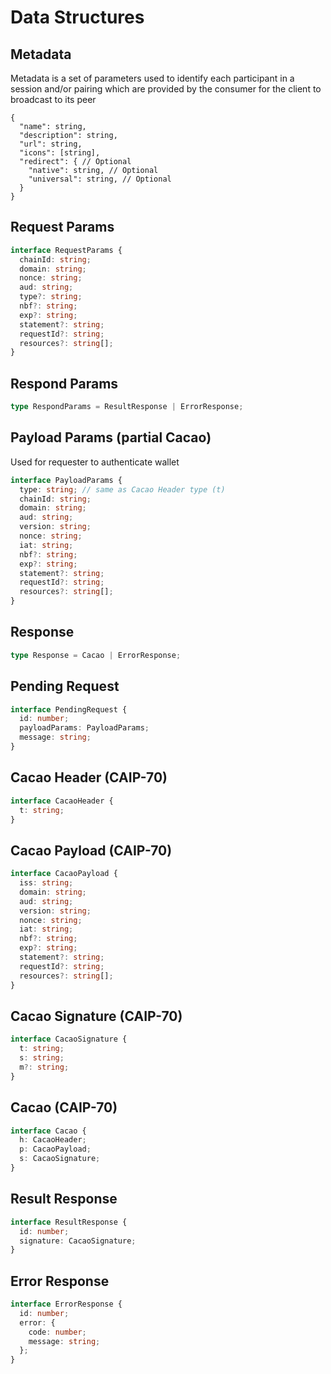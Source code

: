# Data Structures

## Metadata

Metadata is a set of parameters used to identify each participant in a session and/or pairing which are provided by the consumer for the client to broadcast to its peer

```jsonc
{
  "name": string,
  "description": string,
  "url": string,
  "icons": [string],
  "redirect": { // Optional
    "native": string, // Optional
    "universal": string, // Optional
  }
}
```

## Request Params

```typescript
interface RequestParams {
  chainId: string;
  domain: string;
  nonce: string;
  aud: string;
  type?: string;
  nbf?: string;
  exp?: string;
  statement?: string;
  requestId?: string;
  resources?: string[];
}
```

## Respond Params

```typescript
type RespondParams = ResultResponse | ErrorResponse;
```

## Payload Params (partial Cacao)

Used for requester to authenticate wallet

```typescript
interface PayloadParams {
  type: string; // same as Cacao Header type (t)
  chainId: string;
  domain: string;
  aud: string;
  version: string;
  nonce: string;
  iat: string;
  nbf?: string;
  exp?: string;
  statement?: string;
  requestId?: string;
  resources?: string[];
}
```

## Response

```typescript
type Response = Cacao | ErrorResponse;
```

## Pending Request

```typescript
interface PendingRequest {
  id: number;
  payloadParams: PayloadParams;
  message: string;
}
```

## Cacao Header (CAIP-70)

```typescript
interface CacaoHeader {
  t: string;
}
```

## Cacao Payload (CAIP-70)

```typescript
interface CacaoPayload {
  iss: string;
  domain: string;
  aud: string;
  version: string;
  nonce: string;
  iat: string;
  nbf?: string;
  exp?: string;
  statement?: string;
  requestId?: string;
  resources?: string[];
}
```

## Cacao Signature (CAIP-70)

```typescript
interface CacaoSignature {
  t: string;
  s: string;
  m?: string;
}
```

## Cacao (CAIP-70)

```typescript
interface Cacao {
  h: CacaoHeader;
  p: CacaoPayload;
  s: CacaoSignature;
}
```

## Result Response

```typescript
interface ResultResponse {
  id: number;
  signature: CacaoSignature;
}
```

## Error Response

```typescript
interface ErrorResponse {
  id: number;
  error: {
    code: number;
    message: string;
  };
}
```
